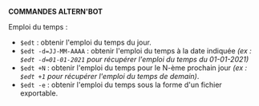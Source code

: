 **COMMANDES ALTERN'BOT**

Emploi du temps :

- `$edt` : obtenir l'emploi du temps du jour.
- `$edt -d=JJ-MM-AAAA` : obtenir l'emploi du temps à la date indiquée *(ex : `$edt -d=01-01-2021` pour récupérer l'emploi du temps du 01-01-2021)*
- `$edt +N` : obtenir l'emploi du temps pour le N-ème prochain jour *(ex : `$edt +1` pour récupérer l'emploi du temps de demain)*.
- `$edt -e` : obtenir l'emploi du temps sous la forme d'un fichier exportable.